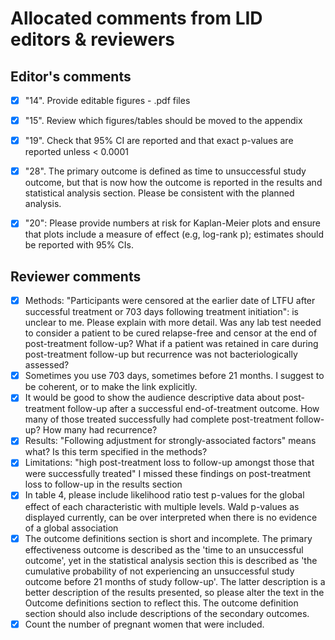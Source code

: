 # Allocated comments from LID editors & reviewers

## Editor's comments

- [x] "14". Provide editable figures - .pdf files

- [x] "15". Review which figures/tables should be moved to the appendix

- [x] "19". Check that 95% CI are reported and that exact p-values are reported
      unless < 0.0001

- [x] "28". The primary outcome is defined as time to unsuccessful study outcome, but
      that is now how the outcome is reported in the results and statistical analysis
      section. Please be consistent with the planned analysis.

- [x] "20": Please provide numbers at risk for Kaplan-Meier plots and ensure that
      plots include a measure of effect (e.g, log-rank p); estimates should be
      reported with 95% CIs.

## Reviewer comments

- [x] Methods: "Participants were censored at the earlier date of LTFU after
      successful treatment or 703 days following treatment initiation": is unclear
      to me. Please explain with more detail. Was any lab test needed to consider
      a patient to be cured relapse-free and censor at the end of post-treatment
      follow-up? What if a patient was retained in care during post-treatment
      follow-up but recurrence was not bacteriologically assessed?
- [x] Sometimes you use 703 days, sometimes before 21 months. I suggest to be
      coherent, or to make the link explicitly.
- [x] It would be good to show the audience descriptive data about post-treatment
      follow-up after a successful end-of-treatment outcome. How many of those
      treated successfully had complete post-treatment follow-up? How many had
      recurrence?
- [x] Results: "Following adjustment for strongly-associated factors" means what?
      Is this term specified in the methods?
- [x] Limitations: "high post-treatment loss to follow-up amongst those that were successfully treated" I missed these findings on post-treatment loss to
      follow-up in the results section
- [x] In table 4, please include likelihood ratio test p-values for the global
      effect of each characteristic with multiple levels. Wald p-values as displayed
      currently, can be over interpreted when there is no evidence of a global association
- [x] The outcome definitions section is short and incomplete. The primary
      effectiveness outcome is described as the 'time to an unsuccessful outcome',
      yet in the statistical analysis section this is described as 'the cumulative
      probability of not experiencing an unsuccessful study outcome before 21
      months of study follow-up'. The latter description is a better description of
      the results presented, so please alter the text in the Outcome definitions
      section to reflect this. The outcome definition section should also include
      descriptions of the secondary outcomes.
- [x] Count the number of pregnant women that were included.
